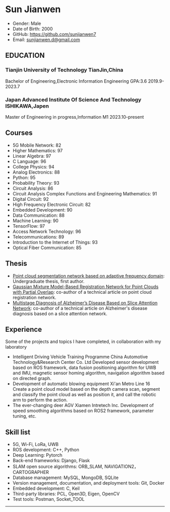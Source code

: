 # Sun Jianwen
- Gender: Male
- Date of Birth: 2000
- GitHub: https://github.com/sunjianwen7
- Email: [sunjianwen.d@gmail.com](mailto:sunjianwen.d@gmail.com)
## EDUCATION
### Tianjin University of Technology                                               TianJin,China
Bachelor of Engineering,Electronic Information Engineering GPA:3.6                 2019.9-2023.7
### Japan Advanced Institute Of Science And Technology                             ISHIKAWA,Japen
Master of Engineering in progress,Information M1                                   2023.10-present
## Courses
- 5G Mobile Network: 82
- Higher Mathematics: 97
- Linear Algebra: 97
- C Language: 96
- College Physics: 94
- Analog Electronics: 88
- Python: 95
- Probability Theory: 93
- Circuit Analysis: 86
- Circuit Analysis Complex Functions and Engineering Mathematics: 91
- Digital Circuit: 92
- High Frequency Electronic Circuit: 82
- Embedded Development: 90
- Data Communication: 88
- Machine Learning: 90
- TensorFlow: 97
- Access Network Technology: 96
- Telecommunications: 89
- Introduction to the Internet of Things: 93
- Optical Fiber Communication: 85
## Thesis
  - [Point cloud segmentation network based on adaptive frequency domain](): Undergraduate thesis, first author.
  - [Gaussian Mixture Model-Based Registration Network for Point Clouds with Partial Overlap](https://link.springer.com/chapter/10.1007/978-3-031-15934-3_34): co-author of a technical article on point cloud registration network.
  - [Multistage Diagnosis of Alzheimer’s Disease Based on Slice Attention Network](https://link.springer.com/chapter/10.1007/978-3-031-15919-0_22): co-author of a technical article on Alzheimer's disease diagnosis based on a slice attention network.
## Experience
Some of the projects and topics I have completed, in collaboration with my laboratory
 - Intelligent Driving Vehicle Training Programme             China Automotive Technology&Research Center Co. Ltd
  Developed sensor development based on ROS framework, data fusion positioning algorithm for UWB and IMU, magnetic sensor homing algorithm, navigation algorithm based on directed graph.
 - Development of automatic blowing equipment                 Xi'an Metro Line 16
  Create a point cloud model based on the depth camera scan, segment and classify the point cloud as well as position it, and call the robotic arm to perform the action.
 - The ever-changing deer AGV                                 Xiamen Intretech Inc.
  Development of speed smoothing algorithms based on ROS2 framework, parameter tuning, etc.
## Skill list
- 5G, Wi-Fi, LoRa, UWB
- ROS development: C++, Python
- Deep Learning: Pytorch
- Back-end frameworks: Django, Flask
- SLAM open source algorithms: ORB_SLAM, NAVIGATION2，CARTOGRAPHER
- Database management: MySQL, MongoDB, SQLite
- Version management, documentation, and deployment tools: Git, Docker
- Embedded development: C, Keil
- Third-party libraries: PCL, Open3D, Eigen, OpenCV
- Test tools: Postman, Socket_TOOL

------


